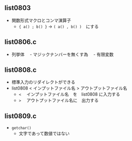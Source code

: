 ## list0803  
- 関数形式マクロとコンマ演算子  
	- `{ a() ; b() }`  → `( a() , b() )`　にする  

## list0806.c
- 列挙体
　- マジックナンバーを無くす為
　- 有限変数

## list0808.c
- 標準入力のリダイレクトができる
- list0808 < インプットファイル名 > アウトプットファイル名
  - ` < ` 　インプットファイル名　を　list0808 に入力する
  - ` > ` 　アウトプットファイル名に　出力する 
 
## list0809.c
- `getchar()`
  - 文字であって数値ではない

